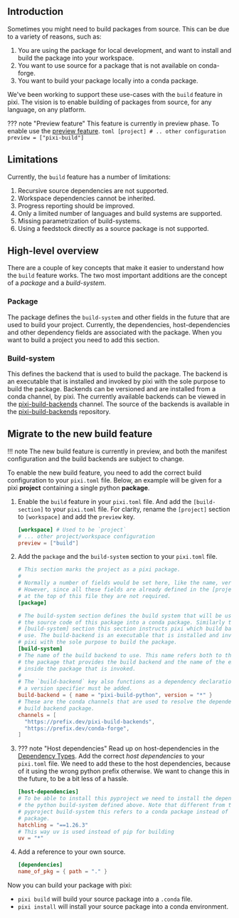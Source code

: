 
## Introduction
Sometimes you might need to build packages from source. This can be due to a variety of reasons, such as:

1. You are using the package for local development, and want to install and build the package into your workspace.
2. You want to use source for a package that is not available on conda-forge.
3. You want to build your package locally into a conda package.

We've been working to support these use-cases with the `build` feature in pixi. 
The vision is to enable building of packages from source, for any language, on any platform.

??? note "Preview feature"
    This feature is currently in preview phase. To enable use the [preview feature](../reference/pixi_manifest.md#preview-features).
    ```toml
    [project]
    # .. other configuration
    preview = ["pixi-build"]
    ```

## Limitations
Currently, the `build` feature has a number of limitations:

1. Recursive source dependencies are not supported.
2. Workspace dependencies cannot be inherited.
3. Progress reporting should be improved.
4. Only a limited number of languages and build systems are supported.
5. Missing parametrization of build-systems.
6. Using a feedstock directly as a source package is not supported.

## High-level overview
There are a couple of key concepts that make it easier to understand how the `build` feature works. The two most important
additions are the concept of a *package* and a *build-system*.

### Package
The package defines the `build-system` and other fields in the future that are used to build your project.
Currently, the dependencies, host-dependencies and other dependency fields are associated with the package.
When you want to build a project you need to add this section.

### Build-system
This defines the backend that is used to build the package. 
The backend is an executable that is installed and invoked by pixi with the sole purpose to build the package.
Backends can be versioned and are installed from a conda channel, by pixi.
The currently available backends can be viewed in the [pixi-build-backends](https://prefix.dev/pixi-build-backends) channel.
The source of the backends is available in the [pixi-build-backends](https://github.com/prefix-dev/pixi-build-backends) repository.


## Migrate to the new build feature

!!! note
    The new build feature is currently in preview, and both the manifest configuration and the build backends are subject to change.

To enable the new build feature, you need to add the correct build configuration to your `pixi.toml` file.
Below, an example will be given for a pixi **project** containing a single python **package**. 

1.  Enable the `build` feature in your `pixi.toml` file. And add the `[build-section]` to your `pixi.toml` file.
    For clarity, rename the `[project]` section to `[workspace]` and add the `preview` key.
    ```toml
    [workspace] # Used to be `project`
    # ... other project/workspace configuration
    preview = ["build"]
    ```

2. Add the `package` and the `build-system` section to your `pixi.toml` file. 
    ```toml
    # This section marks the project as a pixi package.
    #
    # Normally a number of fields would be set here, like the name, version, etc.
    # However, since all these fields are already defined in the [project] section
    # at the top of this file they are not required.
    [package]
   
    # The build-system section defines the build system that will be used to turn
    # the source code of this package into a conda package. Similarly to the above
    # [build-system] section this section instructs pixi which build backend to
    # use. The build-backend is an executable that is installed and invoked by
    # pixi with the sole purpose to build the package.
    [build-system]
    # The name of the build backend to use. This name refers both to the name of
    # the package that provides the build backend and the name of the executable
    # inside the package that is invoked.
    #
    # The `build-backend` key also functions as a dependency declaration. At least
    # a version specifier must be added.
    build-backend = { name = "pixi-build-python", version = "*" }
    # These are the conda channels that are used to resolve the dependencies of the
    # build backend package.
    channels = [
      "https://prefix.dev/pixi-build-backends",
      "https://prefix.dev/conda-forge",
    ]
    ```
3. ??? note "Host dependencies"
       Read up on host-dependencies in the [Dependency Types](../advanced/dependency_types.md#host-dependencies).
   Add the correct *host dependencies* to your `pixi.toml` file.
   We need to add these to the host dependencies, because of it using the wrong python prefix otherwise.
   We want to change this in the future, to be a bit less of a hassle.
    ```toml
    [host-dependencies]
    # To be able to install this pyproject we need to install the dependencies of
    # the python build-system defined above. Note that different from the
    # pyproject build-system this refers to a conda package instead of a pypi
    # package.
    hatchling = "==1.26.3"
    # This way uv is used instead of pip for building
    uv = "*"
    ```
4. Add a reference to your own source.
    ```toml
    [dependencies]
    name_of_pkg = { path = "." }
    ```

Now you can build your package with pixi:
  * `pixi build` will build your source package into a `.conda` file.
  * `pixi install` will install your source package into a conda environment.
